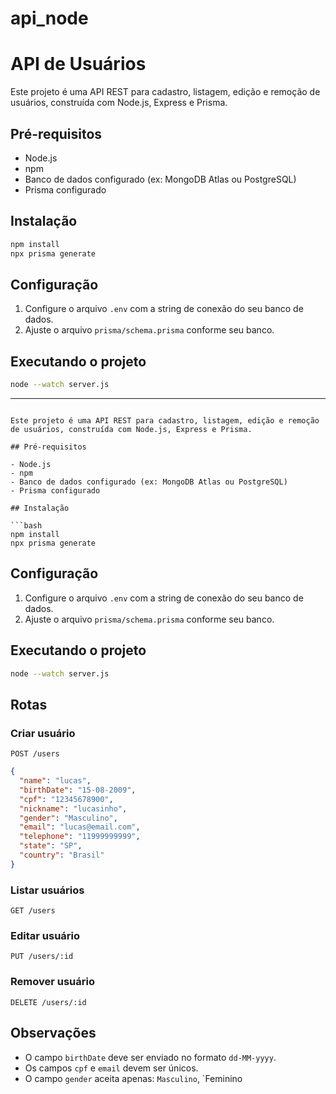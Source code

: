 # api_node

# API de Usuários

Este projeto é uma API REST para cadastro, listagem, edição e remoção de usuários, construída com Node.js, Express e Prisma.

## Pré-requisitos

- Node.js
- npm
- Banco de dados configurado (ex: MongoDB Atlas ou PostgreSQL)
- Prisma configurado

## Instalação

```bash
npm install
npx prisma generate
```

## Configuração

1. Configure o arquivo `.env` com a string de conexão do seu banco de dados.
2. Ajuste o arquivo `prisma/schema.prisma` conforme seu banco.

## Executando o projeto

```bash
node --watch server.js
```

---
```# API de Usuários

Este projeto é uma API REST para cadastro, listagem, edição e remoção de usuários, construída com Node.js, Express e Prisma.

## Pré-requisitos

- Node.js
- npm
- Banco de dados configurado (ex: MongoDB Atlas ou PostgreSQL)
- Prisma configurado

## Instalação

```bash
npm install
npx prisma generate
```

## Configuração

1. Configure o arquivo `.env` com a string de conexão do seu banco de dados.
2. Ajuste o arquivo `prisma/schema.prisma` conforme seu banco.

## Executando o projeto

```bash
node --watch server.js
```

## Rotas

### Criar usuário

`POST /users`

```json
{
  "name": "lucas",
  "birthDate": "15-08-2009",
  "cpf": "12345678900",
  "nickname": "lucasinho",
  "gender": "Masculino",
  "email": "lucas@email.com",
  "telephone": "11999999999",
  "state": "SP",
  "country": "Brasil"
}
```

### Listar usuários

`GET /users`

### Editar usuário

`PUT /users/:id`

### Remover usuário

`DELETE /users/:id`

## Observações

- O campo `birthDate` deve ser enviado no formato `dd-MM-yyyy`.
- Os campos `cpf` e `email` devem ser únicos.
- O campo `gender` aceita apenas: `Masculino`, `Feminino

